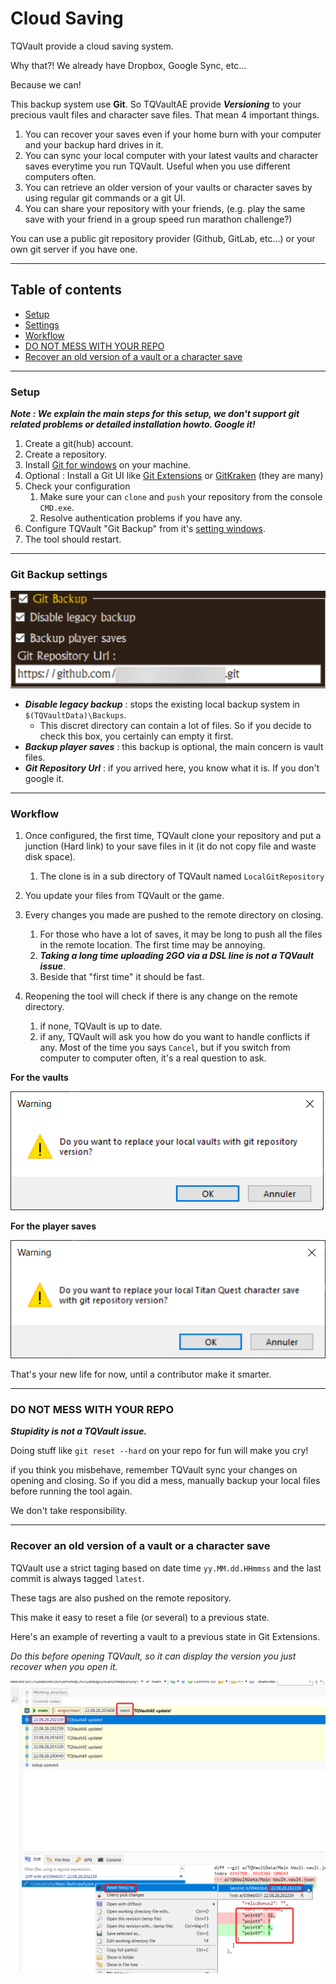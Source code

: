 # Cloud Saving

TQVault provide a cloud saving system.

Why that?! We already have Dropbox, Google Sync, etc...

Because we can!

This backup system use **Git**. So TQVaultAE provide ***Versioning*** to your precious vault files and character save files.
That mean 4 important things.

1. You can recover your saves even if your home burn with your computer and your backup hard drives in it.
1. You can sync your local computer with your latest vaults and character saves everytime you run TQVault. Useful when you use different computers often.
1. You can retrieve an older version of your vaults or character saves by using regular git commands or a git UI.
1. You can share your repository with your friends, (e.g. play the same save with your friend in a group speed run marathon challenge?)

You can use a public git repository provider (Github, GitLab, etc...) or your own git server if you have one.

---

## Table of contents
* [Setup](#Setup)
* [Settings](#Settings)
* [Workflow](#Workflow)
* [DO NOT MESS WITH YOUR REPO](#DONOT)
* [Recover an old version of a vault or a character save](#Recover)

---

### <a id="Setup"></a>Setup

***Note : We explain the main steps for this setup, we don't support git related problems or detailed installation howto. Google it!***

1. Create a git(hub) account.
1. Create a repository.
1. Install [Git for windows](https://gitforwindows.org/) on your machine.
1. Optional : Install a Git UI like [Git Extensions](https://gitextensions.github.io/) or [GitKraken](https://www.gitkraken.com/) (they are many)
1. Check your configuration
    1. Make sure your can `clone` and `push` your repository from the console `CMD.exe`.
    1. Resolve authentication problems if you have any.
1. Configure TQVault "Git Backup" from it's [setting windows](#Settings).
1. The tool should restart.

---

### <a id="Settings"></a>Git Backup settings

![Git Backup Settings](gitbackup/settings.png)

- ***Disable legacy backup*** : stops the existing local backup system in `$(TQVaultData)\Backups`.
    - This discret directory can contain a lot of files. So if you decide to check this box, you certainly can empty it first.
- ***Backup player saves*** : this backup is optional, the main concern is vault files.
- ***Git Repository Url*** : if you arrived here, you know what it is. If you don't google it.

---

### <a id="Workflow"></a>Workflow

1. Once configured, the first time, TQVault clone your repository and put a junction (Hard link) to your save files in it (it do not copy file and waste disk space).
    1. The clone is in a sub directory of TQVault named `LocalGitRepository`

1. You update your files from TQVault or the game.

1. Every changes you made are pushed to the remote directory on closing.
    1. For those who have a lot of saves, it may be long to push all the files in the remote location. The first time may be annoying.
    1. ***Taking a long time uploading 2GO via a DSL line is not a TQVault issue***.
    1. Beside that "first time" it should be fast.

1. Reopening the tool will check if there is any change on the remote directory.
    1. if none, TQVault is up to date.
    1. if any, TQVault will ask you how do you want to handle conflicts if any. Most of the time you says `Cancel`, but if you switch from computer to computer often, it's a real question to ask.

**For the vaults**

![Git Backup Settings](gitbackup/vaultoverride.png)

**For the player saves**

![Git Backup Settings](gitbackup/tqsaveoverride.png)

That's your new life for now, until a contributor make it smarter.

---

### <a id="DONOT"></a>DO NOT MESS WITH YOUR REPO

***Stupidity is not a TQVault issue.***

Doing stuff like `git reset --hard` on your repo for fun will make you cry!

if you think you misbehave, remember TQVault sync your changes on opening and closing.
So if you did a mess, manually backup your local files before running the tool again.

We don't take responsibility. 

---

### <a id="Recover"></a>Recover an old version of a vault or a character save

TQVault use a strict taging based on date time `yy.MM.dd.HHmmss` and the last commit is always tagged `latest`.

These tags are also pushed on the remote repository.

This make it easy to reset a file (or several) to a previous state.

Here's an example of reverting a vault to a previous state in Git Extensions.

*Do this before opening TQVault, so it can display the version you just recover when you open it.*

![Recover an old version](gitbackup/resetfile.png)
